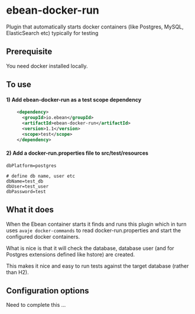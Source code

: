 # ebean-docker-run
Plugin that automatically starts docker containers (like Postgres, MySQL, ElasticSearch etc) typically for testing

## Prerequisite

You need docker installed locally.

## To use
#### 1) Add ebean-docker-run as a test scope dependency

```xml
    <dependency>
      <groupId>io.ebean</groupId>
      <artifactId>ebean-docker-run</artifactId>
      <version>1.1</version>
      <scope>test</scope>
    </dependency>
```

#### 2) Add a docker-run.properties file to src/test/resources

```properties
dbPlatform=postgres

# define db name, user etc
dbName=test_db
dbUser=test_user
dbPassword=test
```

## What it does

When the Ebean container starts it finds and runs this plugin
which in turn uses `avaje docker-commands` to read docker-run.properties
and start the configured docker containers.

What is nice is that it will check the database, database user 
(and for Postgres extensions defined like hstore) are created.

This makes it nice and easy to run tests against the target database (rather than H2).

## Configuration options

Need to complete this ...

